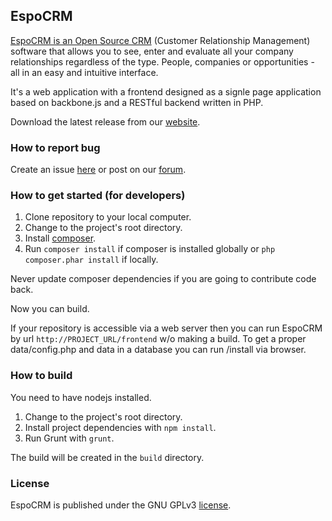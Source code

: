 ## EspoCRM

<a href='http://www.espocrm.com'>EspoCRM is an Open Source CRM</a> (Customer Relationship Management) software that allows you to see, enter and evaluate all your company relationships regardless of the type. People, companies or opportunities - all in an easy and intuitive interface.

It's a web application with a frontend designed as a signle page application based on backbone.js and a RESTful backend written in PHP.

Download the latest release from our [website](http://www.espocrm.com).

### How to report bug

Create an issue [here](https://github.com/espocrm/espocrm/issues) or post on our [forum](http://forum.espocrm.com/bug-reports?routestring=forum/bug-reports).

### How to get started (for developers)

1. Clone repository to your local computer.
2. Change to the project's root directory.
3. Install [composer](https://getcomposer.org/doc/00-intro.md).
4. Run `composer install` if composer is installed globally or `php composer.phar install` if locally.

Never update composer dependencies if you are going to contribute code back.

Now you can build.

If your repository is accessible via a web server then you can run EspoCRM by url `http://PROJECT_URL/frontend` w/o making a build. To get a proper data/config.php and data in a database you can run /install via browser.

### How to build

You need to have nodejs installed.

1. Change to the project's root directory.
2. Install project dependencies with `npm install`.
3. Run Grunt with `grunt`.

The build will be created in the `build` directory.

### License

EspoCRM is published under the GNU GPLv3 [license](https://raw.githubusercontent.com/espocrm/espocrm/master/LICENSE.txt).

